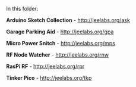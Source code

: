In this folder:

**Arduino Sketch Collection** - <http://jeelabs.org/ask>

**Garage Parking Aid** - <http://jeelabs.org/gpa>

**Micro Power Snitch** - <http://jeelabs.org/mps>

**RF Node Watcher** - <http://jeelabs.org/rnw>

**RasPi RF** - <http://jeelabs.org/rpr>

**Tinker Pico** - <http://jeelabs.org/tkp>
